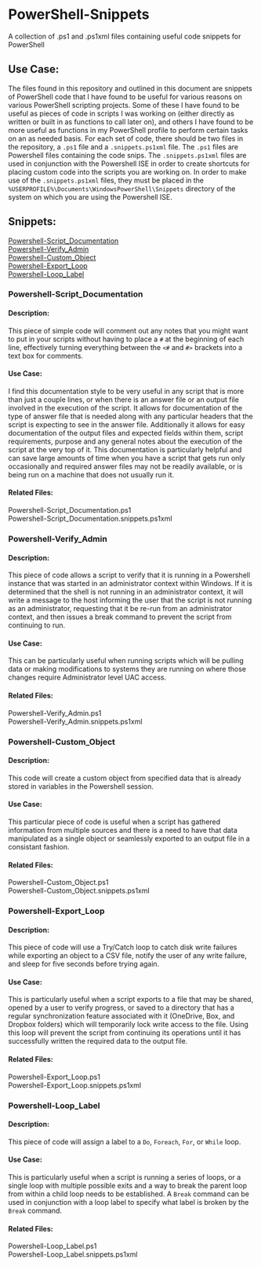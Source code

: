 # PowerShell-Snippets
A collection of .ps1 and .ps1xml files containing useful code snippets for PowerShell

## Use Case:
The files found in this repository and outlined in this document are snippets of PowerShell code that I have found to be
useful for various reasons on various PowerShell scripting projects.  Some of these I have found to be useful as pieces of code
in scripts I was working on (either directly as written or built in as functions to call later on), and others I have found to be
more useful as functions in my PowerShell profile to perform certain tasks on an as needed basis.  For each set of code, there should 
be two files in the repository, a `.ps1` file and a `.snippets.ps1xml` file.  The `.ps1` files are Powershell files containing the
code snips.  The `.snippets.ps1xml` files are used in conjunction with the Powershell ISE in order to create shortcuts for placing
custom code into the scripts you are working on.  In order to make use of the `.snippets.ps1xml` files, they must be placed in the
`%USERPROFILE%\Documents\WindowsPowerShell\Snippets` directory of the system on which you are using the Powershell ISE.

## Snippets:
[Powershell-Script_Documentation](https://github.com/ggreenjr/PowerShell-Snippets/blob/master/README.md#powershell-script_documentation "Powershell-Script_Documentation")  
[Powershell-Verify_Admin](https://github.com/ggreenjr/PowerShell-Snippets/blob/master/README.md#powershell-verify_admin "Powershell-Verify_Admin")  
[Powershell-Custom_Object](https://github.com/ggreenjr/PowerShell-Snippets/blob/master/README.md#powershell-custom_object "Powershell-Custom_Object")  
[Powershell-Export_Loop](https://github.com/ggreenjr/PowerShell-Snippets/blob/master/README.md#powershell-export_loop "Powershell-Export_Loop")  
[Powershell-Loop_Label](https://github.com/ggreenjr/PowerShell-Snippets/blob/master/README.md#powershell-loop_label "Powershell-Loop_Label Documentation")  


### Powershell-Script_Documentation

#### Description:
This piece of simple code will comment out any notes that you might want to put in your scripts without having to place a `#` at the
beginning of each line, effectively turning everything between the `<#` and `#>` brackets into a text box for comments.

#### Use Case:
I find this documentation style to be very useful in any script that is more than just a couple lines, or when there is an answer
file or an output file involved in the execution of the script.  It allows for documentation of the type of answer file that is needed
along with any particular headers that the script is expecting to see in the answer file.  Additionally it allows for easy documentation
of the output files and expected fields within them, script requirements, purpose and any general notes about the execution of the
script at the very top of it.  This documentation is particularly helpful and can save large amounts of time when you have a script
that gets run only occasionally and required answer files may not be readily available, or is being run on a machine that does not
usually run it.

#### Related Files:
Powershell-Script_Documentation.ps1  
Powershell-Script_Documentation.snippets.ps1xml  


### Powershell-Verify_Admin

#### Description:
This piece of code allows a script to verify that it is running in a Powershell instance that was started in an administrator context
within Windows.  If it is determined that the shell is not running in an administrator context, it will write a message to the host 
informing the user that the script is not running as an administrator, requesting that it be re-run from an administrator context, and
then issues a break command to prevent the script from continuing to run.

#### Use Case:
This can be particularly useful when running scripts which will be pulling data or making modifications to systems they are running on
where those changes require Administrator level UAC access.  

#### Related Files:
Powershell-Verify_Admin.ps1  
Powershell-Verify_Admin.snippets.ps1xml  


### Powershell-Custom_Object

#### Description:
This code will create a custom object from specified data that is already stored in variables in the Powershell session.

#### Use Case:
This particular piece of code is useful when a script has gathered information from multiple sources and there is a need to have that
data manipulated as a single object or seamlessly exported to an output file in a consistant fashion.

#### Related Files:
Powershell-Custom_Object.ps1  
Powershell-Custom_Object.snippets.ps1xml  


### Powershell-Export_Loop

#### Description:
This piece of code will use a Try/Catch loop to catch disk write failures while exporting an object to a CSV file, notify the user of
any write failure, and sleep for five seconds before trying again.

#### Use Case:
This is particularly useful when a script exports to a file that may be shared, opened by a user to verify progress, or saved to a
directory that has a regular synchronization feature associated with it (OneDrive, Box, and Dropbox folders) which will temporarily
lock write access to the file.  Using this loop will prevent the script from continuing its operations until it has successfully
written the required data to the output file.

#### Related Files:
Powershell-Export_Loop.ps1  
Powershell-Export_Loop.snippets.ps1xml  

### Powershell-Loop_Label

#### Description:
This piece of code will assign a label to a `Do`, `Foreach`, `For`, or `While` loop.

#### Use Case:
This is particularly useful when a script is running a series of loops, or a single loop with multiple possible exits and a way
to break the parent loop from within a child loop needs to be established.  A `Break` command can be used in conjunction with a
loop label to specify what label is broken by the `Break` command.

#### Related Files:
Powershell-Loop_Label.ps1  
Powershell-Loop_Label.snippets.ps1xml  
